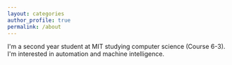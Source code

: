 ```yaml
---
layout: categories
author_profile: true
permalink: /about
---
```

I'm a second year student at MIT studying computer science (Course 6-3). I'm interested in automation and machine intelligence.
